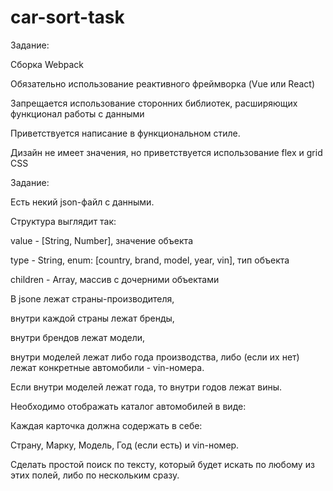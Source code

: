 # car-sort-task

Задание:

Сборка Webpack

Обязательно использование реактивного фреймворка (Vue или React)

Запрещается использование сторонних библиотек, расширяющих функционал работы с данными

Приветствуется написание в функциональном стиле.

Дизайн не имеет значения, но приветствуется использование flex и grid CSS

Задание:

Есть некий json-файл с данными.

Структура выглядит так:

value - [String, Number], значение объекта

type - String, enum: [country, brand, model, year, vin], тип объекта

children - Array, массив с дочерними объектами

В jsone лежат страны-производителя, 

внутри каждой страны лежат бренды, 

внутри брендов лежат модели, 

внутри моделей лежат либо года производства, либо (если их нет) лежат конкретные автомобили - vin-номера. 

Если внутри моделей лежат года, то внутри годов лежат вины.

Необходимо отображать каталог автомобилей в виде: 

Каждая карточка должна содержать в себе:

Страну, Марку, Модель, Год (если есть) и vin-номер.

Сделать простой поиск по тексту, который будет искать по любому из этих полей, либо по нескольким сразу.

